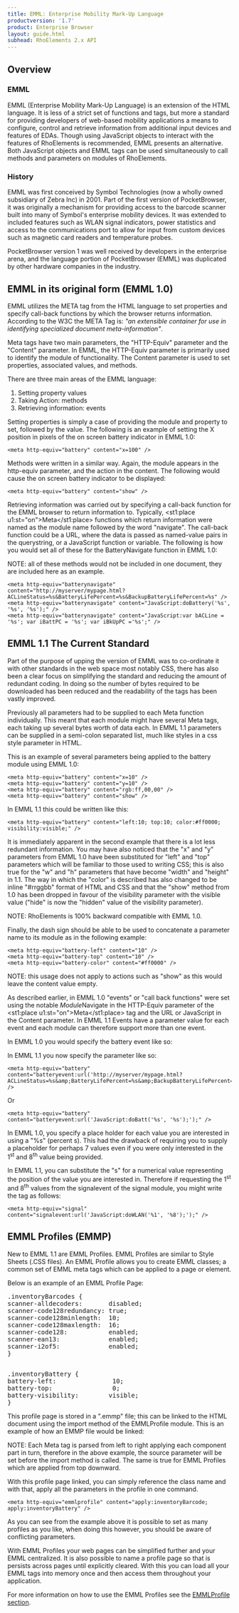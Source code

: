 ```yaml
---
title: EMML: Enterprise Mobility Mark-Up Language
productversion: '1.7'
product: Enterprise Browser
layout: guide.html
subhead: RhoElements 2.x API
---
```


## Overview

### EMML

EMML (Enterprise Mobility Mark-Up Language) is an extension of the HTML language. It is less of a strict set of functions and tags, but more a standard for providing developers of web-based mobility applications a means to configure, control and retrieve information from additional input devices and features of EDAs. Though using JavaScript objects to interact with the features of RhoElements is recommended, EMML presents an alternative. Both JavaScript objects and EMML tags can be used simultaneously to call methods and parameters on modules of RhoElements.

### History

EMML was first conceived by Symbol Technologies (now a wholly owned subsidiary of Zebra Inc) in 2001. Part of the first version of PocketBrowser, it was originally a mechanism for providing access to the barcode scanner built into many of Symbol's enterprise mobility devices. It was extended to included features such as WLAN signal indicators, power statistics and access to the communications port to allow for input from custom devices such as magnetic card readers and temperature probes.

PocketBrowser version 1 was well received by developers in the enterprise arena, and the language portion of PocketBrowser (EMML) was duplicated by other hardware companies in the industry.

## EMML in its original form (EMML 1.0)
EMML utilizes the META tag from the HTML language to set properties and specify call-back functions by which the browser returns information. According to the W3C the META Tag is: <i>"an extensible container for use in identifying specialized document meta-information"</i>.

Meta tags have two main parameters, the "HTTP-Equiv" parameter and the "Content" parameter. In EMML, the HTTP-Equiv parameter is primarily used to identify the module of functionality. The Content parameter is used to set properties, associated values, and methods.

There are three main areas of the EMML language:

<ol>
<li>Setting property values</li>
<li>Taking Action: methods</li>
<li>Retrieving information: events</li>
</ol>

Setting properties is simply a case of providing the module and property to set, followed by the value. The following is an example of setting the X position in pixels of the on screen battery indicator in EMML 1.0:

	<meta http-equiv="battery" content="x=100" />


Methods were written in a similar way. Again, the module appears in the http-equiv parameter, and the action in the content. The following would cause the on screen battery indicator to be displayed:

	<meta http-equiv="battery" content="show" />

Retrieving information was carried out by specifying a call-back function for the EMML browser to return information to. Typically, <st1:place u1:st="on">Meta</st1:place> functions which return information were named as the module name followed by the word "navigate". The call-back function could be a URL, where the data is passed as named-value pairs in the querystring, or a JavaScript function or variable. The following is how you would set all of these for the BatteryNavigate function in EMML 1.0:

NOTE: all of these methods would not be included in one document, they are included here as an example.

	<meta http-equiv="batterynavigate" content="http://myserver/mypage.html?ACLineStatus=%s&BatteryLifePercent=%s&BackupBatteryLifePercent=%s" />
	<meta http-equiv="batterynavigate" content="JavaScript:doBattery('%s', '%s', '%s');" />
	<meta http-equiv="batterynavigate" content="JavaScript:var bACLine = '%s'; var iBattPC = '%s'; var iBkUpPC ='%s';" />
		
## EMML 1.1 The Current Standard
Part of the purpose of upping the version of EMML was to co-ordinate it with other standards in the web space most notably CSS, there has also been a clear focus on simplifying the standard and reducing the amount of redundant coding. In doing so the number of bytes required to be downloaded has been reduced and the readability of the tags has been vastly improved.

Previously all parameters had to be supplied to each Meta function individually. This meant that each module might have several Meta tags, each taking up several bytes worth of data each. In EMML 1.1 parameters can be supplied in a semi-colon separated list, much like styles in a css style parameter in HTML.

This is an example of several parameters being applied to the battery module using EMML 1.0:

	<meta http-equiv="battery" content="x=10" />
	<meta http-equiv="battery" content="y=10" />
	<meta http-equiv="battery" content="rgb:ff,00,00" />
	<meta http-equiv="battery" content="show" />
		
In EMML 1.1 this could be written like this:

	<meta http-equiv="battery" content="left:10; top:10; color:#ff0000; visibility:visible;" />

It is immediately apparent in the second example that there is a lot less redundant information. You may have also noticed that the "x" and "y" parameters from EMML 1.0 have been substituted for "left" and "top" parameters which will be familiar to those used to writing CSS; this is also true for the "w" and "h" parameters that have become "width" and "height" in 1.1. The way in which the "color" is described has also changed to be inline "#rrggbb" format of HTML and CSS and that the "show" method from 1.0 has been dropped in favour of the visibility parameter with the visible value ("hide" is now the "hidden" value of the visibility parameter).

NOTE: RhoElements is 100% backward compatible with EMML 1.0.

Finally, the dash sign should be able to be used to concatenate a parameter name to its module as in the following example:

	<meta http-equiv="battery-left" content="10" />
	<meta http-equiv="battery-top" content="10" />
	<meta http-equiv="battery-color" content="#ff0000" />
		

NOTE: this usage does not apply to actions such as "show" as this would leave the content value empty.

As described earlier, in EMML 1.0 "events" or "call back functions" were set using the notable <i>Module</i>Navigate in the HTTP-Equiv parameter of the <st1:place u1:st="on">Meta</st1:place> tag and the URL or JavaScript in the Content parameter. In EMML 1.1 Events have a parameter value for each event and each module can therefore support more than one event.

In EMML 1.0 you would specify the battery event like so:
		
<meta http-equiv="batterynavigate" 
content="http://myserver/mypage.html?ACLineStatus=%s&amp;BatteryLifePercent=%s&amp;BackupBatteryLifePercent=%s" />
		
In EMML 1.1 you now specify the parameter like so:


	<meta http-equiv="battery" 
	content="batteryevent:url('http://myserver/mypage.html?ACLineStatus=%s&amp;BatteryLifePercent=%s&amp;BackupBatteryLifePercent=%s');" />

Or

	<meta http-equiv="battery" content="batteryevent:url('JavaScript:doBatt('%s', '%s');');" />

In EMML 1.0, you specify a place holder for each value you are interested in using a "%s" (percent s). This had the drawback of requiring you to supply a placeholder for perhaps 7 values even if you were only interested in the 1<sup>st</sup> and 8<sup>th</sup> value being provided.

In EMML 1.1, you can substitute the "s" for a numerical value representing the position of the value you are interested in. Therefore if requesting the 1<sup>st</sup> and 8<sup>th</sup> values from the signalevent of the signal module, you might write the tag as follows:

	<meta http-equiv="signal" content="signalevent:url('JavaScript:doWLAN('%1', '%8');');" />

## EMML Profiles (EMMP)
New to EMML 1.1 are EMML Profiles. EMML Profiles are similar to Style Sheets (.CSS files). An EMML Profile allows you to create EMML classes; a common set of EMML meta tags which can be applied to a page or element.
		
Below is an example of an EMML Profile Page:
		
<pre>
.inventoryBarcodes {
scanner-alldecoders:       disabled;
scanner-code128redundancy: true;
scanner-code128minlength:  10;
scanner-code128maxlength:  16;
scanner-code128:           enabled;
scanner-ean13:             enabled;
scanner-i2of5:             enabled;
}
</pre>

<pre>	
.inventoryBattery {
battery-left:				10;
battery-top: 				0;
battery-visibility:        visible;
}
</pre>

This profile page is stored in a ".emmp" file; this can be linked to the HTML document using the import method of the EMMLProfile module. This is an example of how an EMMP file would be linked:
	<META HTTP-Equiv="emmlprofile" Content="source:url('http://myserver/inventoryprofiles.emmp'); import;">

NOTE: Each Meta tag is parsed from left to right applying each component part in turn, therefore in the above example, the source parameter will be set before the import method is called. The same is true for EMML Profiles which are applied from top downward.

With this profile page linked, you can simply reference the class name and with that, apply all the parameters in the profile in one command.
		
	<meta http-equiv="emmlprofile" content="apply:inventoryBarcode; apply:inventoryBattery" />

As you can see from the example above it is possible to set as many profiles as you like, when doing this however, you should be aware of conflicting parameters.

With EMML Profiles your web pages can be simplified further and your EMML centralized. It is also possible to name a profile page so that is persists across pages until explicitly cleared. With this you can load all your EMML tags into memory once and then access them throughout your application.

For more information on how to use the EMML Profiles see the [EMMLProfile section](EMMLProfile).

